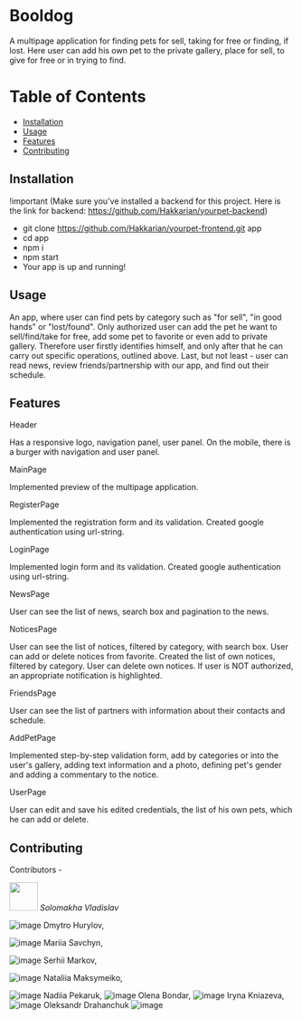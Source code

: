 # Booldog

A multipage application for finding pets for sell, taking for free or finding, if lost. Here user can add his own pet to the private gallery, place for sell, to give for free or in trying to find. 

# Table of Contents

- [Installation](#installation)
- [Usage](#usage)
- [Features](#features)
- [Contributing](#contributing)

## Installation

!important (Make sure you've installed a backend for this project. Here is the link for backend: https://github.com/Hakkarian/yourpet-backend)

- git clone https://github.com/Hakkarian/yourpet-frontend.git app
- cd app
- npm i
- npm start
- Your app is up and running!

## Usage

An app, where user can find pets by category such as "for sell", "in good hands" or "lost/found". Only authorized user can add the pet he want to sell/find/take for free, add some pet to favorite or even add to private gallery. Therefore user firstly identifies himself, and only after that he can carry out specific operations, outlined above. 
Last, but not least - user can read news, review friends/partnership with our app, and find out their schedule.

## Features

Header

Has a responsive logo, navigation panel, user panel. On the mobile, there is a burger with navigation and user panel. 

MainPage

Implemented preview of the multipage application.

RegisterPage

Implemented the registration form and its validation. Created google authentication using url-string.

LoginPage

Implemented login form and its validation. Created google authentication using url-string.

NewsPage

User can see the list of news, search box and pagination to the news.

NoticesPage

User can see the list of notices, filtered by category, with search box. User can add or delete notices from favorite. Created the list of own notices, filtered by category. User can delete own notices. If user is NOT authorized, an appropriate notification is highlighted.

FriendsPage

User can see the list of partners with information about their contacts and schedule.

AddPetPage

Implemented step-by-step validation form, add by categories or into the user's gallery, adding text information and a photo, defining pet's gender and adding a commentary to the notice.

UserPage

User can edit and save his edited credentials, the list of his own pets, which he can add or delete.

## Contributing

Contributors - 
<p style={{display: "flex", flexDirection: "column", alignItems: "center", justifyContent: "center", gap: "10px"}}>
    <img src="https://github.com/Hakkarian/yourpet-frontend/assets/51460023/a1b3772a-fe18-47bb-8b2c-ac185e42bf26" alt width="50" height="50" style={{borderRadius="20px"}}>
    <em>Solomakha Vladislav</em>
</p>

![image](https://github.com/Hakkarian/yourpet-frontend/assets/51460023/a1b3772a-fe18-47bb-8b2c-ac185e42bf26)
Dmytro Hurylov, 

![image](https://github.com/Hakkarian/yourpet-frontend/assets/51460023/9b03ed33-f56b-4554-8254-9d04481a9d6e)
Mariia Savchyn, 

![image](https://github.com/Hakkarian/yourpet-frontend/assets/51460023/ffb2b82d-2136-4386-a63d-458aef569973)
Serhii Markov, 

![image](https://github.com/Hakkarian/yourpet-frontend/assets/51460023/8fb6ec9f-ed8a-4a48-81cc-ad386998d86a)
Nataliia Maksymeiko,

![image](https://github.com/Hakkarian/yourpet-frontend/assets/51460023/4cf2ad09-ee75-4ca0-b8e6-32a3ac9e9436)
Nadiia Pekaruk, 
![image](https://github.com/Hakkarian/yourpet-frontend/assets/51460023/e48e67ca-56ce-4cc6-8a58-3bc5144a946c)
Olena Bondar, 
![image](https://github.com/Hakkarian/yourpet-frontend/assets/51460023/20b8acf0-14f0-46cf-acd1-c5be1369184f)
Iryna Kniazeva, 
![image](https://github.com/Hakkarian/yourpet-frontend/assets/51460023/a098cc1c-46f1-46c7-b0e6-b0c2e703c4ef)
Oleksandr Drahanchuk
![image](https://github.com/Hakkarian/yourpet-frontend/assets/51460023/a6c69abe-337c-4bf9-9bf6-b43eca139384)






